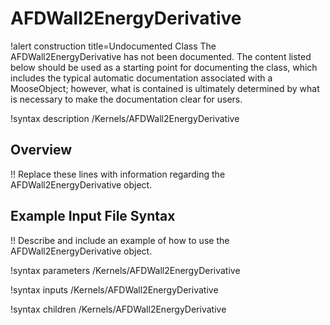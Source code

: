# AFDWall2EnergyDerivative

!alert construction title=Undocumented Class
The AFDWall2EnergyDerivative has not been documented. The content listed below should be used as a starting point for
documenting the class, which includes the typical automatic documentation associated with a
MooseObject; however, what is contained is ultimately determined by what is necessary to make the
documentation clear for users.

!syntax description /Kernels/AFDWall2EnergyDerivative

## Overview

!! Replace these lines with information regarding the AFDWall2EnergyDerivative object.

## Example Input File Syntax

!! Describe and include an example of how to use the AFDWall2EnergyDerivative object.

!syntax parameters /Kernels/AFDWall2EnergyDerivative

!syntax inputs /Kernels/AFDWall2EnergyDerivative

!syntax children /Kernels/AFDWall2EnergyDerivative
